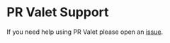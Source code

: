 # PR Valet Support

If you need help using PR Valet please open an
[issue](https://github.com/PRValet/support/issues).
